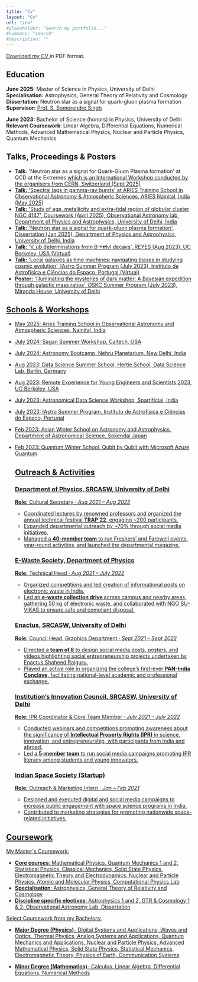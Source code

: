 ```yaml
---
title: "Cv"
layout: "Cv"
url: "/cv"
#placeholder: "Search my portfolio..."
#summary: "search"
#description: ""
---
```

<p>
  <a href="https://drive.google.com/file/d/1_x9Jfh6Ew2f0FgPSj9_NQ2PTzjcOgDSh/view?usp=sharing" target="_blank">
    Download my CV
  </a>
  in PDF format.
</p>

## Education
**June 2025:** Master of Science in Physics, University of Delhi <br>
**Specialisation:** Astrophysics, General Theory of Relativity and Cosmology <br>
**Dissertation:** Neutron star as a signal for quark-gluon plasma formation <br>
**Supervisor:** <a href="https://www.researchgate.net/profile/S-Singh-19" target="_blank"> Prof. S. Somorendro Singh</a>

**June 2023:** Bachelor of Science (honors) in Physics, University of Delhi<br>
**Relevant Coursework**: Linear Algebra, Differential Equations, Numerical Methods, Advanced Mathematical Physics, Nuclear and Particle Physics, Quantum Mechanics

## Talks, Proceedings & Posters

* **Talk:** 'Neutron star as a signal for Quark-Gluon Plasma formation' at QCD at the Extremes <a href = "https://indico.cern.ch/event/1539849/overview" target="_blank"> which is an International Workshop conducted by the organisers from CERN, Switzerland (Sept 2025)
* **Talk:** 'Spectral lags in gamma-ray bursts' at ARIES Training School in Observational Astronomy & Atmospheric Sciences, ARIES Nainital, India (May 2025)
* **Talk:** 'Study of age, metallicity and extra-tidal region of globular cluster NGC 4147', Coursework (April 2025), Observational Astronomy lab, Department of Physics and Astrophysics, University of Delhi, India
* **Talk:** 'Neutron star as a signal for quark-gluon plasma formation', Dissertation (Jan 2025), Department of Physics and Astrophysics, University of Delhi, India
* **Talk:** 'V_ub determinations from B→𝝅lvl decays', REYES (Aug 2023), UC Berkeley, USA (Virtual)
* **Talk:** 'Local galaxies as time machines: navigating biases in studying cosmic evolution', IAstro Summer Program (July 2023), Instituto de Astrofísica e Ciências do Espaço, Portugal (Virtual)
* **Poster:** 'Illuminating the mysteries of dark matter: A Bayesian expedition through galactic mass ratios', DSKC Summer Program (July 2023), Miranda House, University of Delhi

## Schools & Workshops

* May 2025: Aries Training School in Observational Astronomy and Atmospheric Sciences, Nainital, India
* July 2024: Sagan Summer Workshop, Caltech, USA
* July 2024: Astronomy Bootcamp, Nehru Planetarium, New Delhi, India
* Aug 2023: Data Science Summer School, Hertie School, Data Science Lab, Berlin, Germany
* Aug 2023: Remote Experience for Young Engineers and Scientists 2023, UC Berkeley, USA
* July 2023: Astronomical Data Science Workshop, Spartificial, India
* July 2023: IAstro Summer Program, Instituto de Astrofísica e Ciências do Espaço, Portugal
* Feb 2023: Asian Winter School on Astronomy and Astrophysics, Department of Astronomical Science, Sokendai Japan
* Feb 2023: Quantum Winter School, Qubit by Qubit with Microsoft Azure Quantum 


  ## Outreach & Activities

  <article>
    <h3> Department of Physics, SRCASW, University of Delhi </h3>
    <p><strong>Role:</strong> Cultural Secretary &middot; <em>Aug 2021 &ndash; Aug 2022</em></p>
    <ul>
      <li>Coordinated lectures by renowned professors and organized the annual technical festival <strong>TRAP&rsquo;22</strong>, engaging ~200 participants.</li>
      <li>Expanded departmental outreach by ~70% through social media initiatives.</li>
      <li>Managed a <strong>40-member team</strong> to run Freshers&rsquo; and Farewell events, year-round activities, and launched the departmental magazine.</li>
    </ul>
  </article>

  <article>
    <h3> E-Waste Society, Department of Physics </h3>
    <p><strong>Role:</strong> Technical Head &middot; <em>Aug 2021 &ndash; July 2022</em></p>
    <ul>
      <li>Organized competitions and led creation of informational posts on electronic waste in India.</li>
      <li>Led an <strong> e-waste collection drive </strong> across campus and nearby areas, gathering 50 kg of electronic waste, and collaborated with NGO SU-VIKAS to ensure safe and compliant disposal.</li>
    </ul>
  </article>

  <article>
    <h3> Enactus, SRCASW, University of Delhi </h3>
    <p><strong>Role:</strong> Council Head, Graphics Department &middot; <em>Sept 2021 &ndash; Sept 2022</em></p>
    <ul>
      <li>Directed a <strong>team of 8</strong> to design social media posts, posters, and videos highlighting social entrepreneurship projects undertaken by Enactus Shaheed Rajguru.</li>
      <li>Played an active role in organizing the college&rsquo;s first-ever <strong>PAN-India Conclave</strong>, facilitating national-level academic and professional exchange.</li>
    </ul>
  </article>

  <article>
    <h3> Institution&rsquo;s Innovation Council, SRCASW, University of Delhi </h3>
    <p><strong>Role:</strong> IPR Coordinator &amp; Core Team Member &middot; <em>July 2021 &ndash; July 2022</em></p>
    <ul>
      <li>Conducted webinars and competitions promoting awareness about the significance of <strong>Intellectual Property Rights (IPR)</strong> in science, innovation, and entrepreneurship, with participants from India and abroad.</li>
      <li>Led a <strong>5-member team</strong> to run social media campaigns promoting IPR literacy among students and young innovators.</li>
    </ul>
  </article>

  <article>
    <h3> Indian Space Society (Startup) </h3>
    <p><strong>Role:</strong> Outreach &amp; Marketing Intern &middot; <em>Jan &ndash; Feb 2021</em></p>
    <ul>
      <li>Designed and executed digital and social media campaigns to increase public engagement with space science programs in India.</li>
      <li>Contributed to marketing strategies for promoting nationwide space-related initiatives.</li>
    </ul>
  </article>





## Coursework

My Master's Coursework: 
* **Core courses**: Mathematical Physics, Quantum Mechanics 1 and 2, Statistical Physics, Classical Mechanics, Solid State Physics, Electromagnetic Theory and Electrodynamics, Nuclear and Particle Physics, Atomic and Molecular Physics, Computational Physics Lab
* **Specialisation**: Astrophysics, General Theory of Relativity and Cosmology
* **Discipline specific electives**: Astrophysics 1 and 2, GTR & Cosmology 1 & 2, Observational Astronomy Lab, Dissertation 

Select Coursework from my Bachelors:
* **Major Degree (Physics)**- Digital Systems and Applications, Waves and Optics, Thermal Physics, Analog Systems and Applications, Quantum Mechanics and Applications, Nuclear and Particle Physics, Advanced Mathematical Physics, Solid State Physics, Statistical Mechanics, Electromagnetic Theory, Physics of Earth, Communication Systems

* **Minor Degree (Mathematics)**- Calculus, Linear Algebra, Differential Equations, Numerical Methods

<!-- Online Courses: -->


